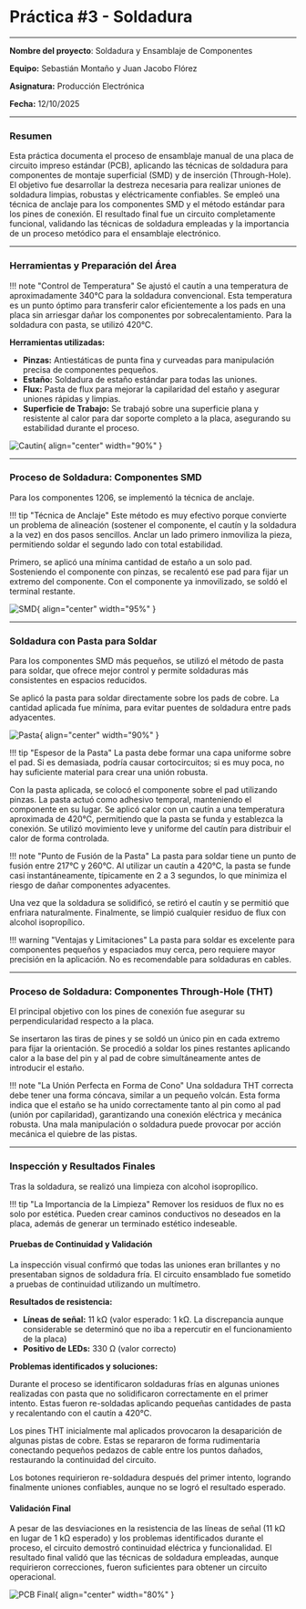 # Práctica #3 - Soldadura

---

**Nombre del proyecto**: Soldadura y Ensamblaje de Componentes

**Equipo:** Sebastián Montaño y Juan Jacobo Flórez

**Asignatura:** Producción Electrónica

**Fecha:** 12/10/2025

---

### Resumen

Esta práctica documenta el proceso de ensamblaje manual de una placa de circuito impreso estándar (PCB), aplicando las técnicas de soldadura para componentes de montaje superficial (SMD) y de inserción (Through-Hole). El objetivo fue desarrollar la destreza necesaria para realizar uniones de soldadura limpias, robustas y eléctricamente confiables. Se empleó una técnica de anclaje para los componentes SMD y el método estándar para los pines de conexión. El resultado final fue un circuito completamente funcional, validando las técnicas de soldadura empleadas y la importancia de un proceso metódico para el ensamblaje electrónico.

---

### Herramientas y Preparación del Área

!!! note "Control de Temperatura"
    Se ajustó el cautín a una temperatura de aproximadamente 340°C para la soldadura convencional. Esta temperatura es un punto óptimo para transferir calor eficientemente a los pads en una placa sin arriesgar dañar los componentes por sobrecalentamiento. Para la soldadura con pasta, se utilizó 420°C.

**Herramientas utilizadas:**

- **Pinzas:** Antiestáticas de punta fina y curveadas para manipulación precisa de componentes pequeños.
- **Estaño:** Soldadura de estaño estándar para todas las uniones.
- **Flux:** Pasta de flux para mejorar la capilaridad del estaño y asegurar uniones rápidas y limpias.
- **Superficie de Trabajo:** Se trabajó sobre una superficie plana y resistente al calor para dar soporte completo a la placa, asegurando su estabilidad durante el proceso.

![Cautin](recursos/imgs/mate_sol.jpg){ align="center" width="90%" }

---

### Proceso de Soldadura: Componentes SMD

Para los componentes 1206, se implementó la técnica de anclaje.

!!! tip "Técnica de Anclaje"
    Este método es muy efectivo porque convierte un problema de alineación (sostener el componente, el cautín y la soldadura a la vez) en dos pasos sencillos. Anclar un lado primero inmoviliza la pieza, permitiendo soldar el segundo lado con total estabilidad.

Primero, se aplicó una mínima cantidad de estaño a un solo pad. Sosteniendo el componente con pinzas, se recalentó ese pad para fijar un extremo del componente. Con el componente ya inmovilizado, se soldó el terminal restante. 

![SMD](recursos/imgs/smd_boto.jpg){ align="center" width="95%" }

---

### Soldadura con Pasta para Soldar

Para los componentes SMD más pequeños, se utilizó el método de pasta para soldar, que ofrece mejor control y permite soldaduras más consistentes en espacios reducidos.

Se aplicó la pasta para soldar directamente sobre los pads de cobre. La cantidad aplicada fue mínima, para evitar puentes de soldadura entre pads adyacentes.

![Pasta](recursos/imgs/pastita.jpg){ align="center" width="90%" }

!!! tip "Espesor de la Pasta"
    La pasta debe formar una capa uniforme sobre el pad. Si es demasiada, podría causar cortocircuitos; si es muy poca, no hay suficiente material para crear una unión robusta.

Con la pasta aplicada, se colocó el componente sobre el pad utilizando pinzas. La pasta actuó como adhesivo temporal, manteniendo el componente en su lugar. Se aplicó calor con un cautín a una temperatura aproximada de 420°C, permitiendo que la pasta se funda y establezca la conexión. Se utilizó movimiento leve y uniforme del cautín para distribuir el calor de forma controlada.

!!! note "Punto de Fusión de la Pasta"
    La pasta para soldar tiene un punto de fusión entre 217°C y 260°C. Al utilizar un cautín a 420°C, la pasta se funde casi instantáneamente, típicamente en 2 a 3 segundos, lo que minimiza el riesgo de dañar componentes adyacentes.

Una vez que la soldadura se solidificó, se retiró el cautín y se permitió que enfriara naturalmente. Finalmente, se limpió cualquier residuo de flux con alcohol isopropílico.

!!! warning "Ventajas y Limitaciones"
    La pasta para soldar es excelente para componentes pequeños y espaciados muy cerca, pero requiere mayor precisión en la aplicación. No es recomendable para soldaduras en cables.

---

### Proceso de Soldadura: Componentes Through-Hole (THT)

El principal objetivo con los pines de conexión fue asegurar su perpendicularidad respecto a la placa.

Se insertaron las tiras de pines y se soldó un único pin en cada extremo para fijar la orientación. Se procedió a soldar los pines restantes aplicando calor a la base del pin y al pad de cobre simultáneamente antes de introducir el estaño.

!!! note "La Unión Perfecta en Forma de Cono"
    Una soldadura THT correcta debe tener una forma cóncava, similar a un pequeño volcán. Esta forma indica que el estaño se ha unido correctamente tanto al pin como al pad (unión por capilaridad), garantizando una conexión eléctrica y mecánica robusta. Una mala manipulación o soldadura puede provocar por acción mecánica el quiebre de las pistas.

---

### Inspección y Resultados Finales

Tras la soldadura, se realizó una limpieza con alcohol isopropílico.

!!! tip "La Importancia de la Limpieza"
    Remover los residuos de flux no es solo por estética. Pueden crear caminos conductivos no deseados en la placa, además de generar un terminado estético indeseable.

#### Pruebas de Continuidad y Validación

La inspección visual confirmó que todas las uniones eran brillantes y no presentaban signos de soldadura fría. El circuito ensamblado fue sometido a pruebas de continuidad utilizando un multímetro.

**Resultados de resistencia:**

- **Líneas de señal:** 11 kΩ (valor esperado: 1 kΩ. La discrepancia aunque considerable se determinó que no iba a repercutir en el funcionamiento de la placa)
- **Positivo de LEDs:** 330 Ω (valor correcto)

**Problemas identificados y soluciones:**

Durante el proceso se identificaron soldaduras frías en algunas uniones realizadas con pasta que no solidificaron correctamente en el primer intento. Estas fueron re-soldadas aplicando pequeñas cantidades de pasta y recalentando con el cautín a 420°C.

Los pines THT inicialmente mal aplicados provocaron la desaparición de algunas pistas de cobre. Estas se repararon de forma rudimentaria conectando pequeños pedazos de cable entre los puntos dañados, restaurando la continuidad del circuito.

Los botones requirieron re-soldadura después del primer intento, logrando finalmente uniones confiables, aunque no se logró el resultado esperado.

#### Validación Final

A pesar de las desviaciones en la resistencia de las líneas de señal (11 kΩ en lugar de 1 kΩ esperado) y los problemas identificados durante el proceso, el circuito demostró continuidad eléctrica y funcionalidad. El resultado final validó que las técnicas de soldadura empleadas, aunque requirieron correcciones, fueron suficientes para obtener un circuito operacional.

![PCB Final](recursos/imgs/pcb_sold.JPG){ align="center" width="80%" }
